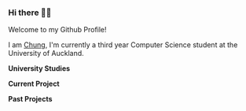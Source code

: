 ### Hi there 🙋‍♂️

Welcome to my Github Profile! 

I am <a href="http://chunghak.tech">Chung</a>, I'm currently a third year Computer Science student at the University of Auckland. 

**University Studies**


**Current Project**



**Past Projects**




<!--
**chunghakngor/chunghakngor** is a ✨ _special_ ✨ repository because its `README.md` (this file) appears on your GitHub profile.

Here are some ideas to get you started:
- 🔭 I’m currently working on ...
- 🌱 I’m currently learning ...
- 👯 I’m looking to collaborate on ...
- 🤔 I’m looking for help with ...
- 💬 Ask me about ...
- 📫 How to reach me: ...
- 😄 Pronouns: ...
- ⚡ Fun fact: ...
-->
